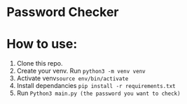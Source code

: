 # Password Checker

# How to use:
1. Clone this repo.
2. Create your venv. Run `python3 -m venv venv`
3. Activate venv`source env/bin/activate`
4. Install dependancies `pip install -r requirements.txt`
5. Run `Python3 main.py (the password you want to check)`
    
